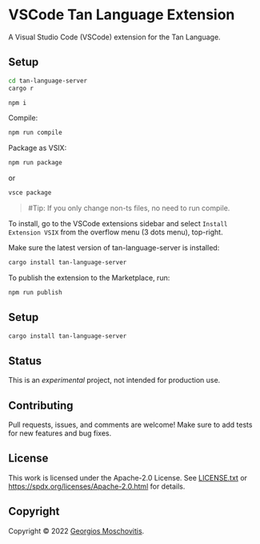 # VSCode Tan Language Extension

A Visual Studio Code (VSCode) extension for the Tan Language.

## Setup

```sh
cd tan-language-server
cargo r
```

```sh
npm i
```

Compile:

```sh
npm run compile
```

Package as VSIX:

```sh
npm run package
```

or

```sh
vsce package
```

> #Tip: If you only change non-ts files, no need to run compile.

To install, go to the VSCode extensions sidebar and select
`Install Extension VSIX` from the overflow menu (3 dots menu), top-right.

Make sure the latest version of tan-language-server is installed:

```sh
cargo install tan-language-server
```

To publish the extension to the Marketplace, run:

```sh
npm run publish
```

## Setup

```sh
cargo install tan-language-server
```

## Status

This is an _experimental_ project, not intended for production use.

## Contributing

Pull requests, issues, and comments are welcome! Make sure to add tests for new
features and bug fixes.

## License

This work is licensed under the Apache-2.0 License. See
[LICENSE.txt](LICENSE.txt) or <https://spdx.org/licenses/Apache-2.0.html> for
details.

## Copyright

Copyright © 2022 [Georgios Moschovitis](https://gmosx.ninja).
